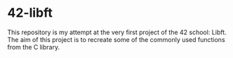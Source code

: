 # 42-libft

This repository is my attempt at the very first project of the 42 school: Libft. The aim of this project is to recreate some of the commonly used functions from the C library.